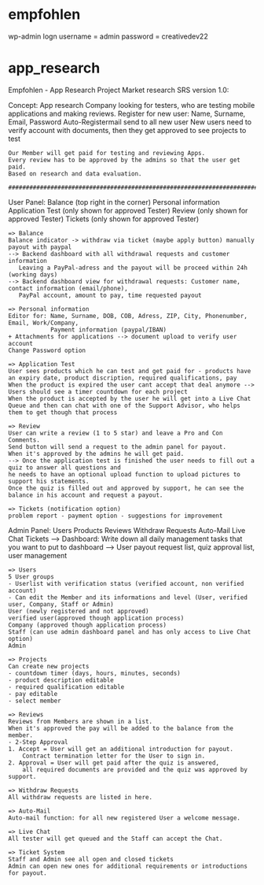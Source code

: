 # empfohlen

wp-admin logn 
username = admin 
password = creativedev22 

# app_research
Empfohlen - App Research Project
Market research SRS version 1.0:
 
Concept:
    App research Company looking for testers, who are testing mobile applications and making reviews.
    Register for new user: Name, Surname, Email, Password
    Auto-Registermail send to all new user
    New users need to verify account with documents, then they get approved to see projects to test
   
    Our Member will get paid for testing and reviewing Apps.
    Every review has to be approved by the admins so that the user get paid.
    Based on research and data evaluation.
   
    ############################################################################################## 
User Panel:
    Balance (top right in the corner)
    Personal information
    Application Test (only shown for approved Tester)
    Review (only shown for approved Tester)
    Tickets (only shown for approved Tester)
   
    => Balance
    Balance indicator -> withdraw via ticket (maybe apply button) manually payout with paypal 
    --> Backend dashboard with all withdrawal requests and customer information
       Leaving a PayPal-adress and the payout will be proceed within 24h (working days)
    --> Backend dashboard view for withdrawal requests: Customer name, contact information (email/phone), 
       PayPal account, amount to pay, time requested payout
   
    => Personal information
    Editor for: Name, Surname, DOB, COB, Adress, ZIP, City, Phonenumber, Email, Work/Company, 
                Payment information (paypal/IBAN)
    + Attachments for applications --> document upload to verify user account
    Change Password option
   
    => Application Test
    User sees products which he can test and get paid for - products have an expiry date, product discription, required qualifications, pay
    When the product is expired the user cant accept that deal anymore --> Users should see a timer countdown for each project
    When the product is accepted by the user he will get into a Live Chat Queue and then can chat with one of the Support Advisor, who helps them to get though that process
 
    => Review
    User can write a review (1 to 5 star) and leave a Pro and Con Comments.
    Send button will send a request to the admin panel for payout.
    When it's approved by the admins he will get paid.
    --> Once the application test is finished the user needs to fill out a quiz to answer all questions and 
    he needs to have an optional upload function to upload pictures to support his statements. 
    Once the quiz is filled out and approved by support, he can see the balance in his account and request a payout.
 
    => Tickets (notification option)
    problem report - payment option - suggestions for improvement
   
   
Admin Panel:
    Users
    Products
    Reviews
    Withdraw Requests
    Auto-Mail
    Live Chat
    Tickets
--> Dashboard: Write down all daily management tasks that you want to put to dashboard --> User payout request list, quiz approval list, user management
 
    => Users
    5 User groups
    - Userlist with verification status (verified account, non verified account)
    - Can edit the Member and its informations and level (User, verified user, Company, Staff or Admin)
    User (newly registered and not approved)
    verified user(approved though application process)
    Company (approved though application process)
    Staff (can use admin dashboard panel and has only access to Live Chat option)
    Admin
   
    => Projects
    Can create new projects
    - countdown timer (days, hours, minutes, seconds)
    - product description editable
    - required qualification editable
    - pay editable
    - select member
 
    => Reviews
    Reviews from Members are shown in a list.
    When it's approved the pay will be added to the balance from the member.
    - 2-Step Approval
    1. Accept = User will get an additional introduction for payout. 
        Contract termination letter for the User to sign in.
    2. Approval = User will get paid after the quiz is answered, 
        all required documents are provided and the quiz was approved by support.
   
    => Withdraw Requests
    All withdraw requests are listed in here.
   
    => Auto-Mail
    Auto-mail function: for all new registered User a welcome message.
   
    => Live Chat
    All tester will get queued and the Staff can accept the Chat.
   
    => Ticket System
    Staff and Admin see all open and closed tickets
    Admin can open new ones for additional requirements or introductions for payout.
